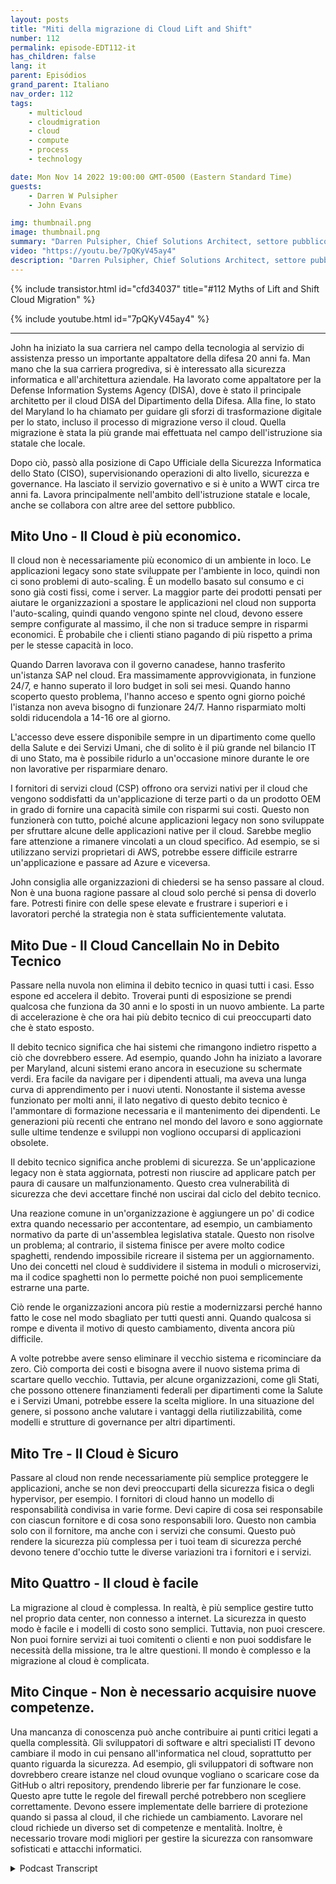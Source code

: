 ```yaml
---
layout: posts
title: "Miti della migrazione di Cloud Lift and Shift"
number: 112
permalink: episode-EDT112-it
has_children: false
lang: it
parent: Episódios
grand_parent: Italiano
nav_order: 112
tags:
    - multicloud
    - cloudmigration
    - cloud
    - compute
    - process
    - technology

date: Mon Nov 14 2022 19:00:00 GMT-0500 (Eastern Standard Time)
guests:
    - Darren W Pulsipher
    - John Evans

img: thumbnail.png
image: thumbnail.png
summary: "Darren Pulsipher, Chief Solutions Architect, settore pubblico, Intel, e John Evans, Consigliere Tecnologico Capo, WWT, discutono cinque miti sulla migrazione del cloud lift and shift."
video: "https://youtu.be/7pQKyV45ay4"
description: "Darren Pulsipher, Chief Solutions Architect, settore pubblico, Intel, e John Evans, Consigliere Tecnologico Capo, WWT, discutono cinque miti sulla migrazione del cloud lift and shift."
---
```


<div>
{% include transistor.html id="cfd34037" title="#112 Myths of Lift and Shift Cloud Migration" %}

{% include youtube.html id="7pQKyV45ay4" %}
</div>

---

John ha iniziato la sua carriera nel campo della tecnologia al servizio di assistenza presso un importante appaltatore della difesa 20 anni fa. Man mano che la sua carriera progrediva, si è interessato alla sicurezza informatica e all'architettura aziendale. Ha lavorato come appaltatore per la Defense Information Systems Agency (DISA), dove è stato il principale architetto per il cloud DISA del Dipartimento della Difesa. Alla fine, lo stato del Maryland lo ha chiamato per guidare gli sforzi di trasformazione digitale per lo stato, incluso il processo di migrazione verso il cloud. Quella migrazione è stata la più grande mai effettuata nel campo dell'istruzione sia statale che locale.

Dopo ciò, passò alla posizione di Capo Ufficiale della Sicurezza Informatica dello Stato (CISO), supervisionando operazioni di alto livello, sicurezza e governance. Ha lasciato il servizio governativo e si è unito a WWT circa tre anni fa. Lavora principalmente nell'ambito dell'istruzione statale e locale, anche se collabora con altre aree del settore pubblico.

## Mito Uno - Il Cloud è più economico.

Il cloud non è necessariamente più economico di un ambiente in loco. Le applicazioni legacy sono state sviluppate per l'ambiente in loco, quindi non ci sono problemi di auto-scaling. È un modello basato sul consumo e ci sono già costi fissi, come i server. La maggior parte dei prodotti pensati per aiutare le organizzazioni a spostare le applicazioni nel cloud non supporta l'auto-scaling, quindi quando vengono spinte nel cloud, devono essere sempre configurate al massimo, il che non si traduce sempre in risparmi economici. È probabile che i clienti stiano pagando di più rispetto a prima per le stesse capacità in loco.

Quando Darren lavorava con il governo canadese, hanno trasferito un'istanza SAP nel cloud. Era massimamente approvvigionata, in funzione 24/7, e hanno superato il loro budget in soli sei mesi. Quando hanno scoperto questo problema, l'hanno acceso e spento ogni giorno poiché l'istanza non aveva bisogno di funzionare 24/7. Hanno risparmiato molti soldi riducendola a 14-16 ore al giorno.

L'accesso deve essere disponibile sempre in un dipartimento come quello della Salute e dei Servizi Umani, che di solito è il più grande nel bilancio IT di uno Stato, ma è possibile ridurlo a un'occasione minore durante le ore non lavorative per risparmiare denaro.

I fornitori di servizi cloud (CSP) offrono ora servizi nativi per il cloud che vengono soddisfatti da un'applicazione di terze parti o da un prodotto OEM in grado di fornire una capacità simile con risparmi sui costi. Questo non funzionerà con tutto, poiché alcune applicazioni legacy non sono sviluppate per sfruttare alcune delle applicazioni native per il cloud. Sarebbe meglio fare attenzione a rimanere vincolati a un cloud specifico. Ad esempio, se si utilizzano servizi proprietari di AWS, potrebbe essere difficile estrarre un'applicazione e passare ad Azure e viceversa.

John consiglia alle organizzazioni di chiedersi se ha senso passare al cloud. Non è una buona ragione passare al cloud solo perché si pensa di doverlo fare. Potresti finire con delle spese elevate e frustrare i superiori e i lavoratori perché la strategia non è stata sufficientemente valutata.

## Mito Due - Il Cloud Cancellain No in Debito Tecnico

Passare nella nuvola non elimina il debito tecnico in quasi tutti i casi. Esso espone ed accelera il debito. Troverai punti di esposizione se prendi qualcosa che funziona da 30 anni e lo sposti in un nuovo ambiente. La parte di accelerazione è che ora hai più debito tecnico di cui preoccuparti dato che è stato esposto.

Il debito tecnico significa che hai sistemi che rimangono indietro rispetto a ciò che dovrebbero essere. Ad esempio, quando John ha iniziato a lavorare per Maryland, alcuni sistemi erano ancora in esecuzione su schermate verdi. Era facile da navigare per i dipendenti attuali, ma aveva una lunga curva di apprendimento per i nuovi utenti. Nonostante il sistema avesse funzionato per molti anni, il lato negativo di questo debito tecnico è l'ammontare di formazione necessaria e il mantenimento dei dipendenti. Le generazioni più recenti che entrano nel mondo del lavoro e sono aggiornate sulle ultime tendenze e sviluppi non vogliono occuparsi di applicazioni obsolete.

Il debito tecnico significa anche problemi di sicurezza. Se un'applicazione legacy non è stata aggiornata, potresti non riuscire ad applicare patch per paura di causare un malfunzionamento. Questo crea vulnerabilità di sicurezza che devi accettare finché non uscirai dal ciclo del debito tecnico.

Una reazione comune in un'organizzazione è aggiungere un po' di codice extra quando necessario per accontentare, ad esempio, un cambiamento normativo da parte di un'assemblea legislativa statale. Questo non risolve un problema; al contrario, il sistema finisce per avere molto codice spaghetti, rendendo impossibile ricreare il sistema per un aggiornamento. Uno dei concetti nel cloud è suddividere il sistema in moduli o microservizi, ma il codice spaghetti non lo permette poiché non puoi semplicemente estrarne una parte.

Ciò rende le organizzazioni ancora più restie a modernizzarsi perché hanno fatto le cose nel modo sbagliato per tutti questi anni. Quando qualcosa si rompe e diventa il motivo di questo cambiamento, diventa ancora più difficile.

A volte potrebbe avere senso eliminare il vecchio sistema e ricominciare da zero. Ciò comporta dei costi e bisogna avere il nuovo sistema prima di scartare quello vecchio. Tuttavia, per alcune organizzazioni, come gli Stati, che possono ottenere finanziamenti federali per dipartimenti come la Salute e i Servizi Umani, potrebbe essere la scelta migliore. In una situazione del genere, si possono anche valutare i vantaggi della riutilizzabilità, come modelli e strutture di governance per altri dipartimenti.

## Mito Tre - Il Cloud è Sicuro

Passare al cloud non rende necessariamente più semplice proteggere le applicazioni, anche se non devi preoccuparti della sicurezza fisica o degli hypervisor, per esempio. I fornitori di cloud hanno un modello di responsabilità condivisa in varie forme. Devi capire di cosa sei responsabile con ciascun fornitore e di cosa sono responsabili loro. Questo non cambia solo con il fornitore, ma anche con i servizi che consumi. Questo può rendere la sicurezza più complessa per i tuoi team di sicurezza perché devono tenere d'occhio tutte le diverse variazioni tra i fornitori e i servizi.

## Mito Quattro - Il cloud è facile

La migrazione al cloud è complessa. In realtà, è più semplice gestire tutto nel proprio data center, non connesso a internet. La sicurezza in questo modo è facile e i modelli di costo sono semplici. Tuttavia, non puoi crescere. Non puoi fornire servizi ai tuoi comitenti o clienti e non puoi soddisfare le necessità della missione, tra le altre questioni. Il mondo è complesso e la migrazione al cloud è complicata.

## Mito Cinque - Non è necessario acquisire nuove competenze.

Una mancanza di conoscenza può anche contribuire ai punti critici legati a quella complessità. Gli sviluppatori di software e altri specialisti IT devono cambiare il modo in cui pensano all'informatica nel cloud, soprattutto per quanto riguarda la sicurezza. Ad esempio, gli sviluppatori di software non dovrebbero creare istanze nel cloud ovunque vogliano o scaricare cose da GitHub o altri repository, prendendo librerie per far funzionare le cose. Questo apre tutte le regole del firewall perché potrebbero non scegliere correttamente. Devono essere implementate delle barriere di protezione quando si passa al cloud, il che richiede un cambiamento. Lavorare nel cloud richiede un diverso set di competenze e mentalità. Inoltre, è necessario trovare modi migliori per gestire la sicurezza con ransomware sofisticati e attacchi informatici.



<details>
<summary> Podcast Transcript </summary>

<p></p>

</details>
